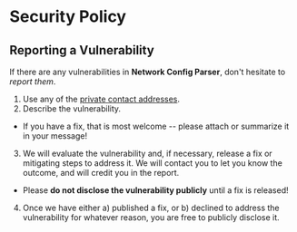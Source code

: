# Security Policy

## Reporting a Vulnerability

If there are any vulnerabilities in **Network Config Parser**, don't hesitate to _report them_.

1. Use any of the [private contact addresses](https://github.com/dalrrard/network-config-parser#support).
2. Describe the vulnerability.

- If you have a fix, that is most welcome -- please attach or summarize it in your message!

3. We will evaluate the vulnerability and, if necessary, release a fix or mitigating steps to address it. We will contact you to let you know the outcome, and will credit you in the report.

- Please **do not disclose the vulnerability publicly** until a fix is released!

4. Once we have either a) published a fix, or b) declined to address the vulnerability for whatever reason, you are free to publicly disclose it.
